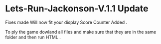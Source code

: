 # Lets-Run-Jackonson-V.1.1 Update
Fixes made
Will now fit your display 
Score Counter Added .

To ply the game dowland all files and make sure that they are in the same folder and then run HTML .
